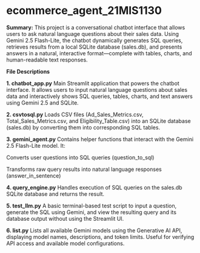 # ecommerce_agent_21MIS1130

**Summary:**
This project is a conversational chatbot interface that allows users to ask natural language questions about their sales data. Using Gemini 2.5 Flash-Lite, the chatbot dynamically generates SQL queries, retrieves results from a local SQLite database (sales.db), and presents answers in a natural, interactive format—complete with tables, charts, and human-readable text responses.


**File Descriptions**

**1. chatbot_app.py**
Main Streamlit application that powers the chatbot interface. It allows users to input natural language questions about sales data and interactively shows SQL queries, tables, charts, and text answers using Gemini 2.5 and SQLite.

**2. csvtosql.py**
Loads CSV files (Ad_Sales_Metrics.csv, Total_Sales_Metrics.csv, and Eligibility_Table.csv) into an SQLite database (sales.db) by converting them into corresponding SQL tables.

**3. gemini_agent.py**
Contains helper functions that interact with the Gemini 2.5 Flash-Lite model. It:

Converts user questions into SQL queries (question_to_sql)

Transforms raw query results into natural language responses (answer_in_sentence)

**4. query_engine.py**
Handles execution of SQL queries on the sales.db SQLite database and returns the result.

**5. test_llm.py**
A basic terminal-based test script to input a question, generate the SQL using Gemini, and view the resulting query and its database output without using the Streamlit UI.

**6. list.py**
Lists all available Gemini models using the Generative AI API, displaying model names, descriptions, and token limits. Useful for verifying API access and available model configurations.

